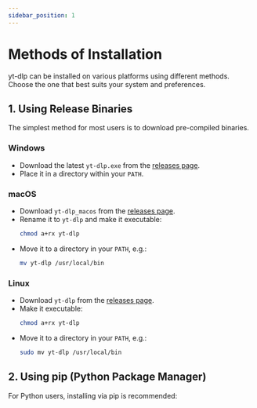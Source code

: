 ```yaml
---
sidebar_position: 1
---
```


# Methods of Installation

yt-dlp can be installed on various platforms using different methods. Choose the one that best suits your system and preferences.

## 1. Using Release Binaries

The simplest method for most users is to download pre-compiled binaries.

### Windows

- Download the latest `yt-dlp.exe` from the [releases page](https://github.com/yt-dlp/yt-dlp/releases).
- Place it in a directory within your `PATH`.

### macOS

- Download `yt-dlp_macos` from the [releases page](https://github.com/yt-dlp/yt-dlp/releases).
- Rename it to `yt-dlp` and make it executable:
  ```bash
  chmod a+rx yt-dlp
  ```
- Move it to a directory in your `PATH`, e.g.:
  ```bash
  mv yt-dlp /usr/local/bin
  ```

### Linux

- Download `yt-dlp` from the [releases page](https://github.com/yt-dlp/yt-dlp/releases).
- Make it executable:
  ```bash
  chmod a+rx yt-dlp
  ```
- Move it to a directory in your `PATH`, e.g.:
  ```bash
  sudo mv yt-dlp /usr/local/bin
  ```

## 2. Using pip (Python Package Manager)

For Python users, installing via pip is recommended:
